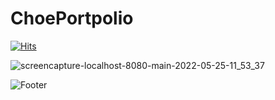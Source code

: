 # ChoePortpolio

[![Hits](https://hits.seeyoufarm.com/api/count/incr/badge.svg?url=https%3A%2F%2Fgithub.com%2Freturnssi%2FChoePortpolio&count_bg=%2379C83D&title_bg=%23555555&icon=spring.svg&icon_color=%23E7E7E7&title=Choe%27sPortpolio&edge_flat=false)](https://hits.seeyoufarm.com)

![screencapture-localhost-8080-main-2022-05-25-11_53_37](https://user-images.githubusercontent.com/62645179/170216798-6f93b294-24d3-45d1-bd97-3786776ac93a.png)


![Footer](https://capsule-render.vercel.app/api?type=waving&color=auto&height=200&section=footer)
